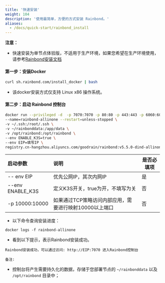 ```yaml
---
title: '快速安装'
weight: 104
description: '使用最简单，方便的方式安装 Rainbond。'
aliases:
  - /docs/quick-start/rainbond_install
---
```


**注意：**

- 快速安装为单节点体验版，不适用于生产环境，如果您希望在生产环境使用，请参考[Rainbond安装文档](https://www.rainbond.com/docs/user-operations/deploy/)

#### 第一步：安装Docker

```bash
curl sh.rainbond.com/install_docker | bash
```

- 该docker安装方式仅支持 Linux x86 操作系统。


#### 第二步：启动 Rainbond 控制台

```bash
docker run --privileged -d  -p 7070:7070 -p 80:80 -p 443:443 -p 6060:6060 \
--name=rainbond-allinone --restart=unless-stopped \ 
-v ~/.ssh:/root/.ssh \
-v ~/rainbonddata:/app/data \ 
-v /opt/rainbond:/opt/rainbond \ 
--env ENABLE_K3S=true \
--env EIP=填写IP \
registry.cn-hangzhou.aliyuncs.com/goodrain/rainbond:v5.5.0-dind-allinone
```

| 启动参数         | 说明                                                   | 是否必填项 |
| :--------------- | :----------------------------------------------------- | ---------- |
| -- env EIP       | 优先公网IP，其次内网IP                                 | 是         |
| --env ENABLE_K3S | 定义K3S开关，true为开，不填写为关                      | 否         |
| -p 10000:10000   | 如果通过TCP策略访问内部应用，需要进行映射10000以上端口 | 否         |

- 以下命令查询安装进度：

```
docker logs -f rainbond-allinone
```

- 看到以下提示，表示Rainbond安装成功。

```
Rainbond安装成功，可以通过访问: http://EIP:7070 进入Rainbond控制台
```

`备注:`

- 控制台将产生需要持久化的数据，存储于您部署节点的 `~/rainbonddata` 以及 ``` /opt/rainbond``` 目录中；





